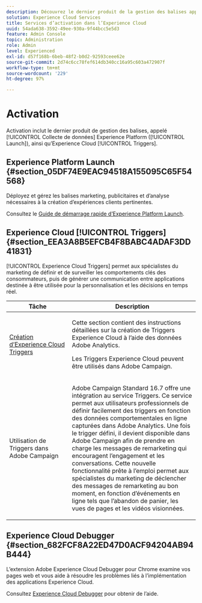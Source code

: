 ```yaml
---
description: Découvrez le dernier produit de la gestion des balises appelé Experience Platform Launch.
solution: Experience Cloud Services
title: Services d’activation dans l’Experience Cloud
uuid: 54ada638-3592-49ee-930a-9f44bcc5e5d3
feature: Admin Console
topic: Administration
role: Admin
level: Experienced
exl-id: d57f168b-6beb-48f2-b0d2-92593ceee62e
source-git-commit: 2d74c6cc78fef614db340cc16a95c603a472907f
workflow-type: tm+mt
source-wordcount: '229'
ht-degree: 97%

---
```


# Activation

Activation inclut le dernier produit de gestion des balises, appelé [!UICONTROL Collecte de données] Experience Platform ([!UICONTROL Launch]), ainsi qu’Experience Cloud [!UICONTROL Triggers].

## Experience Platform Launch {#section_05DF74E9EAC94518A155095C65F54568}

Déployez et gérez les balises marketing, publicitaires et d’analyse nécessaires à la création d’expériences clients pertinentes.

Consultez le [Guide de démarrage rapide d’Experience Platform Launch](https://experienceleague.adobe.com/docs/experience-platform/tags/get-started/quick-start.html?lang=fr).

## Experience Cloud [!UICONTROL Triggers] {#section_EEA3A8B5EFCB4F8BABC4ADAF3DD41831}

[!UICONTROL Experience Cloud Triggers] permet aux spécialistes du marketing de définir et de surveiller les comportements clés des consommateurs, puis de générer une communication entre applications destinée à être utilisée pour la personnalisation et les décisions en temps réel.

<table id="table_AF6842470172429EA97C9B02163BD0C3"> 
 <thead> 
  <tr> 
   <th colname="col1" class="entry"> Tâche </th>
   <th colname="col2" class="entry"> Description </th>
  </tr> 
 </thead>
 <tbody> 
  <tr> 
   <td colname="col1"> <p> <a href="triggers.md#concept_887B30241B3E4DB0A2553B2996E2D4FB" format="dita" scope="local"> Création d’Experience Cloud Triggers </a> </p> </td> 
   <td colname="col2"> <p> Cette section contient des instructions détaillées sur la création de Triggers Experience Cloud à l’aide des données Adobe Analytics. </p> <p>Les Triggers Experience Cloud peuvent être utilisés dans Adobe Campaign. </p> </td>
  </tr>
  <tr> 
   <td colname="col1"> <p>Utilisation de Triggers dans Adobe Campaign </p> </td> 
   <td colname="col2"> <p> Adobe Campaign Standard 16.7 offre une intégration au service Triggers. Ce service permet aux utilisateurs professionnels de définir facilement des triggers en fonction des données comportementales en ligne capturées dans Adobe Analytics. Une fois le trigger défini, il devient disponible dans Adobe Campaign afin de prendre en charge les messages de remarketing qui encouragent l’engagement et les conversations. Cette nouvelle fonctionnalité prête à l’emploi permet aux spécialistes du marketing de déclencher des messages de remarketing au bon moment, en fonction d’événements en ligne tels que l’abandon de panier, les vues de pages et les vidéos visionnées. </p> </td>
  </tr>
 </tbody>
</table>


## Experience Cloud Debugger {#section_682FCF8A22ED47D0ACF94204AB94B444}

Lʼextension Adobe Experience Cloud Debugger pour Chrome examine vos pages web et vous aide à résoudre les problèmes liés à lʼimplémentation des applications Experience Cloud.

Consultez [Experience Cloud Debugger](https://experienceleague.adobe.com/docs/debugger/using/experience-cloud-debugger.html?lang=fr) pour obtenir de lʼaide.
